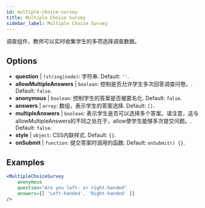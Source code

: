```yaml
---
id: multiple-choice-survey 
title: Multiple Choice Survey
sidebar_label: Multiple Choice Survey
---
```


调查组件，教师可以实时收集学生的多项选择调查数据。

## Options

* __question__ | `(string|node)`: 字符串. Default: `''`.
* __allowMultipleAnswers__ | `boolean`: 控制是否允许学生多次回答调查问卷。. Default: `false`.
* __anonymous__ | `boolean`: 控制学生的答案是否被匿名化. Default: `false`.
* __answers__ | `array`: 数组，表示学生的答案选择. Default: `[]`.
* __multipleAnswers__ | `boolean`: 表示学生是否可以选择多个答案。请注意，这与allowMultipleAnswers的不同之处在于，allow使学生能够多次提交问题。. Default: `false`.
* __style__ | `object`: CSS内联样式. Default: `{}`.
* __onSubmit__ | `function`: 提交答案时调用的函数. Default: `onSubmit() {}`.


## Examples

```jsx live
<MultipleChoiceSurvey
    anonymous
    question="Are you left- or right-handed"
    answers={[ 'Left-handed', 'Right-handed' ]}
/>
```

